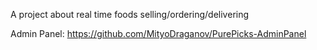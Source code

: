 A project about real time foods selling/ordering/delivering

Admin Panel:
https://github.com/MityoDraganov/PurePicks-AdminPanel
